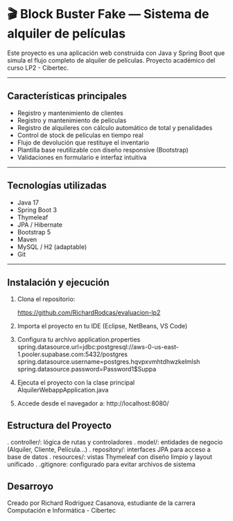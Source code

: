 # 🎬 Block Buster Fake — Sistema de alquiler de películas 

Este proyecto es una aplicación web construida con Java y Spring Boot que simula el flujo completo de alquiler de películas. Proyecto académico del curso LP2 - Cibertec.

---

## Características principales
- Registro y mantenimiento de clientes
- Registro y mantenimiento de películas
- Registro de alquileres con cálculo automático de total y penalidades
- Control de stock de películas en tiempo real
- Flujo de devolución que restituye el inventario
- Plantilla base reutilizable con diseño responsive (Bootstrap)
- Validaciones en formulario e interfaz intuitiva

---

## Tecnologías utilizadas

- Java 17
- Spring Boot 3
- Thymeleaf
- JPA / Hibernate
- Bootstrap 5
- Maven
- MySQL / H2 (adaptable)
- Git

---

## Instalación y ejecución

1. Clona el repositorio:
 
   https://github.com/RichardRodcas/evaluacion-lp2

2. Importa el proyecto en tu IDE (Eclipse, NetBeans, VS Code)

3. Configura tu archivo application.properties
	spring.datasource.url=jdbc:postgresql://aws-0-us-east-1.pooler.supabase.com:5432/postgres
	spring.datasource.username=postgres.hqvpxvmhtdhwzkelmlsh
	spring.datasource.password=Password1$Suppa
4. Ejecuta el proyecto con la clase principal AlquilerWebappApplication.java
5. Accede desde el navegador a:
	http://localhost:8080/

## Estructura del Proyecto

. controller/: lógica de rutas y controladores
. model/: entidades de negocio (Alquiler, Cliente, Película…)
. repository/: interfaces JPA para acceso a base de datos
. resources/: vistas Thymeleaf con diseño limpio y layout unificado
. .gitignore: configurado para evitar archivos de sistema

## Desarroyo
Creado por Richard Rodriguez Casanova, estudiante de la carrera Computación e Informática - Cibertec



